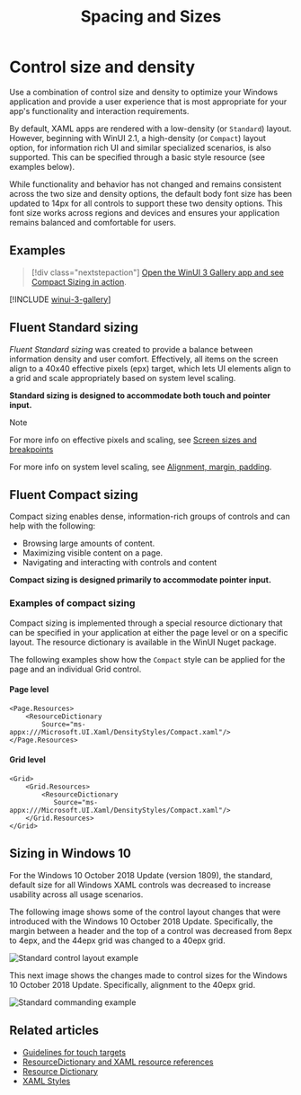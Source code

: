 ﻿---
title: Spacing and Sizes
description: The new Fluent Standard and Compact control styles ensure a comfortable user experience regardless of device and input method.
keywords: UWP, Windows 10, controls, size, density, standard, compact
ms.date: 09/20/2024
ms.topic: article
ms.localizationpriority: medium
ms.custom: 19H1
---

# Control size and density

Use a combination of control size and density to optimize your Windows application and provide a user experience that is most appropriate for your app's functionality and interaction requirements.

By default, XAML apps are rendered with a low-density (or `Standard`) layout. However, beginning with WinUI 2.1, a high-density (or `Compact`) layout option, for information rich UI and similar specialized scenarios, is also supported. This can be specified through a basic style resource (see examples below).

While functionality and behavior has not changed and remains consistent across the two size and density options, the default body font size has been updated to 14px for all controls to support these two density options. This font size works across regions and devices and ensures your application remains balanced and comfortable for users.

## Examples

> [!div class="nextstepaction"]
> [Open the WinUI 3 Gallery app and see Compact Sizing in action](winui3gallery://item/CompactSizing).

[!INCLUDE [winui-3-gallery](../../../includes/winui-3-gallery.md)]

## Fluent Standard sizing

*Fluent Standard sizing* was created to provide a balance between information density and user comfort. Effectively, all items on the screen align to a 40x40 effective pixels (epx) target, which lets UI elements align to a grid and scale appropriately based on system level scaling.

**Standard sizing is designed to accommodate both touch and pointer input.**

> [!NOTE]
>For more info on effective pixels and scaling, see [Screen sizes and breakpoints](../layout/screen-sizes-and-breakpoints-for-responsive-design.md)
>
> For more info on system level scaling, see [Alignment, margin, padding](../layout/alignment-margin-padding.md).

## Fluent Compact sizing

Compact sizing enables dense, information-rich groups of controls and can help with the following:

- Browsing  large amounts of content.
- Maximizing visible content on a page.
- Navigating and interacting with controls and content

**Compact sizing is designed primarily to accommodate pointer input.**

### Examples of compact sizing

Compact sizing is implemented through a special resource dictionary that can be specified in your application at either the page level or on a specific layout. The resource dictionary is available in the WinUI Nuget package.

The following examples show how the `Compact` style can be applied for the page and an individual Grid control.

#### Page level

```xaml
<Page.Resources>
    <ResourceDictionary 
        Source="ms-appx:///Microsoft.UI.Xaml/DensityStyles/Compact.xaml"/>
</Page.Resources>
```

#### Grid level

```xaml
<Grid>
    <Grid.Resources>
        <ResourceDictionary 
           Source="ms-appx:///Microsoft.UI.Xaml/DensityStyles/Compact.xaml"/>
    </Grid.Resources>
</Grid>
```

## Sizing in Windows 10

For the Windows 10 October 2018 Update (version 1809), the standard, default size for all Windows XAML controls was decreased to increase usability across all usage scenarios.

The following image shows some of the control layout changes that were introduced with the Windows 10 October 2018 Update. Specifically, the margin between a header and the top of a control was decreased from 8epx to 4epx, and the 44epx grid was changed to a 40epx grid.

![Standard control layout example](images/standarddensity.png)

This next image shows the changes made to control sizes for the Windows 10 October 2018 Update. Specifically, alignment to the 40epx grid.

![Standard commanding example](images/standarddensitycommanding.png)


## Related articles

- [Guidelines for touch targets](../input/guidelines-for-targeting.md)
- [ResourceDictionary and XAML resource references](../../develop/platform/xaml/xaml-resource-dictionary.md)
- [Resource Dictionary](/windows/windows-app-sdk/api/winrt/microsoft.ui.xaml.resourcedictionary)
- [XAML Styles](../../develop/platform/xaml/xaml-styles.md)
